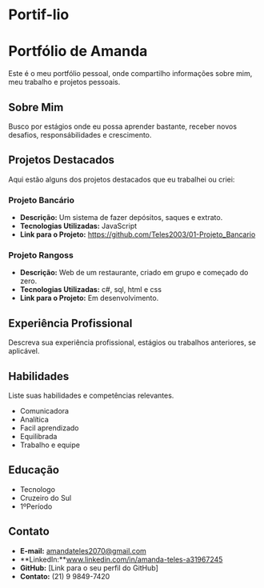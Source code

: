 # Portif-lio
# Portfólio de Amanda

Este é o meu portfólio pessoal, onde compartilho informações sobre mim, meu trabalho e projetos pessoais.

## Sobre Mim

Busco por estágios onde eu possa aprender bastante, receber novos desafios, responsábilidades e crescimento.

## Projetos Destacados

Aqui estão alguns dos projetos destacados que eu trabalhei ou criei:

### Projeto Bancário

- **Descrição:** Um sistema de fazer depósitos, saques e extrato.
- **Tecnologias Utilizadas:** JavaScript
- **Link para o Projeto:** https://github.com/Teles2003/01-Projeto_Bancario

### Projeto Rangoss

- **Descrição:** Web de um restaurante, criado em grupo e começado do zero.
- **Tecnologias Utilizadas:** c#, sql, html e css
- **Link para o Projeto:** Em desenvolvimento.

## Experiência Profissional

Descreva sua experiência profissional, estágios ou trabalhos anteriores, se aplicável.

## Habilidades

Liste suas habilidades e competências relevantes.

- Comunicadora
- Analítica
- Facil aprendizado
- Equilibrada
- Trabalho e equipe

## Educação

- Tecnologo
- Cruzeiro do Sul
- 1ºPeríodo

## Contato

- **E-mail:** amandateles2070@gmail.com
- **LinkedIn:**www.linkedin.com/in/amanda-teles-a31967245
- **GitHub:** [Link para o seu perfil do GitHub]
- **Contato:** (21) 9 9849-7420
